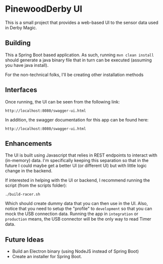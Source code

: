 # PinewoodDerby UI
This is a small project that provides a web-based UI to the sensor data used in Derby Magic.

## Building
This a Spring Boot based application. As such, running `mvn clean install` should generate a java binary
file that in turn can be executed (assuming you have java install).

For the non-technical folks, I'll be creating other installation methods

## Interfaces
Once running, the UI can be seen from the following link:

	http://localhost:8080/swagger-ui.html

In addition, the swagger documentation for this app can be found here:

	http://localhost:8080/swagger-ui.html

## Enhancements
The UI is built using Javascript that relies in REST endpoints to interact with (in-memory) data. I'm 
specifically keeping this separation so that in the future I could maybe get a better UI (or different UI) but with
little logic change in the backend. 

If interested in helping with the UI or backend, I recommend running the script (from the scripts folder):

	./build-racer.sh

Which should create dummy data that you can then use in the UI. Also, notice that you need to setup the "profile" to 
`development` so that you can mock the USB connection data. Running the app in `integration` or `production` means, 
the USB connector will be the only way to read Timer data.

## Future Ideas

* Build an Electron binary (using NodeJS instead of Spring Boot)
* Create an installer for Spring Boot.

